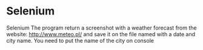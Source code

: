 # Selenium
Selenium
The program return a screenshot with a weather forecast from the website: http://www.meteo.pl/ and save it on the file named with a date and city name.
You need to put the name of the city on console
